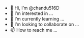 - 👋 Hi, I’m @chandu516D
- 👀 I’m interested in ...
- 🌱 I’m currently learning ...
- 💞️ I’m looking to collaborate on ...
- 📫 How to reach me ...

<!---
chandu516D/chandu516D is a ✨ special ✨ repository because its `README.md` (this file) appears on your GitHub profile.
You can click the Preview link to take a look at your changes.
--->
